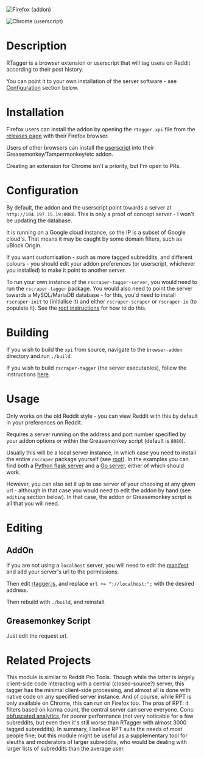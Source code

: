 ![Firefox (addon)](https://user-images.githubusercontent.com/30552567/60327591-2fe85980-9984-11e9-8461-273cb21eba1c.png)

![Chrome (userscript)](https://user-images.githubusercontent.com/30552567/60327286-6376b400-9983-11e9-8a4e-142a35ed38eb.png)

# Description

RTagger is a browser extension or userscript that will tag users on Reddit according to their post history.

You can point it to your own installation of the server software - see [Configuration](#Configuration) section below.

# Installation

Firefox users can install the addon by opening the `rtagger.xpi` file from the [releases page](https://github.com/NotCompsky/rscraper/releases) with their Firefox browser.

Users of other browsers can install the [userscript](rtagger.js) into their Greasemonkey/Tampermonkey/etc addon.

Creating an extension for Chrome isn't a priority, but I'm open to PRs.

# Configuration

By default, the addon and the userscript point towards a server at `http://104.197.15.19:8080`. This is only a proof of concept server - I won't be updating the database.

It is running on a Google cloud instance, so the IP is a subset of Google cloud's. That means it may be caught by some domain filters, such as uBlock Origin.

If you want customisation - such as more tagged subreddits, and different colours - you should edit your addon preferences (or userscript, whichever you installed) to make it point to another server.

To run your own instance of the `rscraper-tagger-server`, you would need to run the `rscraper-tagger` package. You would also need to point the server towards a MySQL/MariaDB database - for this, you'd need to install `rscraper-init` to (initialise it) and either `rscraper-scraper` or `rscraper-io` (to populate it). See the [root instructions](https://github.com/NotCompsky/rscraper) for how to do this.

# Building

If you wish to build the `xpi` from source, navigate to the `browser-addon` directory and run `./build`.

If you wish to build `rscraper-tagger` (the server executables), follow the instructions [here](../BUILDING.md).

# Usage

Only works on the old Reddit style - you can view Reddit with this by default in your preferences on Reddit.

Requires a server running on the address and port number specified by your addon options or within the Greasemonkey script (default is `8080`).

Usually this will be a local server instance, in which case you need to install the entire `rscraper` package yourself (see [root](..)). In the examples you can find both a [Python flask server](server.py) and a [Go server](src/server.go), either of which should work.

However, you can also set it up to use server of your choosing at any given url - although in that case you would need to edit the addon by hand (see `editing` section below). In that case, the addon or Greasemonkey script is all that you will need.

# Editing

## AddOn

If you are not using a `localhost` server, you will need to edit the [manifest](browser-addon/manifest.json) and add your server's url to the permissions.

Then edit [rtagger.js](browser-addon/js/rtagger.js), and replace `url += "://localhost:";` with the desired address.

Then rebuild with `./build`, and reinstall.

## Greasemonkey Script

Just edit the request url.

# Related Projects

This module is similar to Reddit Pro Tools. Though while the latter is largely client-side code interacting with a central (closed-source?) server, this tagger has the minimal client-side processing, and almost all is done with native code on any specified server instance. And of course, while RPT is only available on Chrome, this can run on Firefox too. The pros of RPT: it filters based on karma count, the central server can serve everyone. Cons: [obfuscated analytics](https://bitbucket.org/feeling_impossible/reddit-pro-tools/src/master/analytics.js), far poorer performance (not very noticable for a few subreddits, but even then it's still worse than RTagger with almost 3000 tagged subreddits). In summary, I believe RPT suits the needs of most people fine; but this module might be useful as a supplementary tool for sleuths and moderators of larger subreddits, who would be dealing with larger lists of subreddits than the average user.
